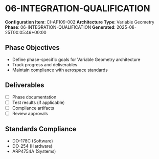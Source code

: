 # 06-INTEGRATION-QUALIFICATION

**Configuration Item**: CI-AF109-002
**Architecture Type**: Variable Geometry
**Phase**: 06-INTEGRATION-QUALIFICATION
**Generated**: 2025-08-25T00:05:46+00:00

## Phase Objectives
- Define phase-specific goals for Variable Geometry architecture
- Track progress and deliverables
- Maintain compliance with aerospace standards

## Deliverables
- [ ] Phase documentation
- [ ] Test results (if applicable)
- [ ] Compliance artifacts
- [ ] Review approvals

## Standards Compliance
- DO-178C (Software)
- DO-254 (Hardware)
- ARP4754A (Systems)
